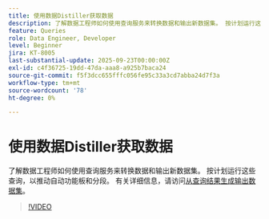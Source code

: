 ```yaml
---
title: 使用数据Distiller获取数据
description: 了解数据工程师如何使用查询服务来转换数据和输出新数据集。 按计划运行这些查询，以推动自动功能板和分段。
feature: Queries
role: Data Engineer, Developer
level: Beginner
jira: KT-8005
last-substantial-update: 2025-09-23T00:00:00Z
exl-id: c4f36725-19dd-47da-aaa8-a925b7baca24
source-git-commit: f5f3dcc655fffc056fe95c33a3cd7abba24d7f3a
workflow-type: tm+mt
source-wordcount: '78'
ht-degree: 0%

---
```


# 使用数据Distiller获取数据

了解数据工程师如何使用查询服务来转换数据和输出新数据集。 按计划运行这些查询，以推动自动功能板和分段。 有关详细信息，请访问[从查询结果生成输出数据集](https://experienceleague.adobe.com/zh-hans/docs/experience-platform/query/ui/create-datasets)。

>[!VIDEO](https://video.tv.adobe.com/v/3414065?learn=on&enablevpops&captions=chi_hans)
